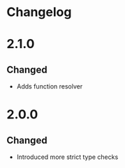 # Changelog

# 2.1.0

## Changed

-   Adds function resolver

# 2.0.0

## Changed

-   Introduced more strict type checks

